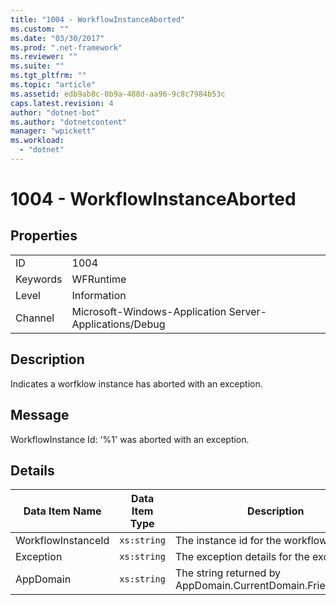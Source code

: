 ```yaml
---
title: "1004 - WorkflowInstanceAborted"
ms.custom: ""
ms.date: "03/30/2017"
ms.prod: ".net-framework"
ms.reviewer: ""
ms.suite: ""
ms.tgt_pltfrm: ""
ms.topic: "article"
ms.assetid: edb9ab8c-0b9a-488d-aa96-9c8c7984b53c
caps.latest.revision: 4
author: "dotnet-bot"
ms.author: "dotnetcontent"
manager: "wpickett"
ms.workload: 
  - "dotnet"
---
```

# 1004 - WorkflowInstanceAborted
## Properties  

|||  
|-|-|  
|ID|1004|  
|Keywords|WFRuntime|  
|Level|Information|  
|Channel|Microsoft-Windows-Application Server-Applications/Debug|  

## Description  
 Indicates a worfklow instance has aborted with an exception.  

## Message  
 WorkflowInstance Id: '%1' was aborted with an exception.  

## Details  


|   Data Item Name   | Data Item Type |                         Description                          |
|--------------------|----------------|--------------------------------------------------------------|
| WorkflowInstanceId |  `xs:string`   |               The instance id for the workflow               |
|     Exception      |  `xs:string`   |           The exception details for the exception            |
|     AppDomain      |  `xs:string`   | The string returned by AppDomain.CurrentDomain.FriendlyName. |

